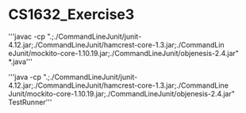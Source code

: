 # CS1632_Exercise3
'''javac -cp ".;./CommandLineJunit/junit-4.12.jar;./CommandLineJunit/hamcrest-core-1.3.jar;./CommandLin
eJunit/mockito-core-1.10.19.jar;./CommandLineJunit/objenesis-2.4.jar" *.java'''

'''java -cp ".;./CommandLineJunit/junit-4.12.jar;./CommandLineJunit/hamcrest-core-1.3.jar;./CommandLine
Junit/mockito-core-1.10.19.jar;./CommandLineJunit/objenesis-2.4.jar" TestRunner'''